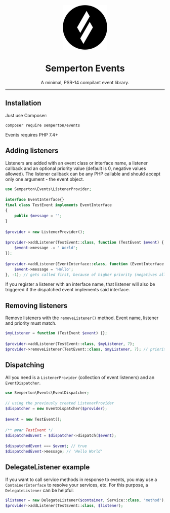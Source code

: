 <div align="center">
<a href="https://github.com/semperton">
<img width="140" src="https://raw.githubusercontent.com/semperton/.github/main/readme-logo.svg" alt="Semperton">
</a>
<h1>Semperton Events</h1>
<p>A minimal, PSR-14 compilant event library.</p>
</div>

---

## Installation

Just use Composer:

```
composer require semperton/events
```
Events requires PHP 7.4+

## Adding listeners

Listeners are added with an event class or interface name, a listener callback and an optional priority value (default is 0, negative values allowed). The listener callback can be any PHP callable and should accept only one argument - the event object.
```php
use Semperton\Events\ListenerProvider;

interface EventInterface{}
final class TestEvent implements EventInterface
{
	public $message = '';
}

$provider = new ListenerProvider();

$provider->addListener(TestEvent::class, function (TestEvent $event) {
	$event->message .= ' World';
});

$provider->addListener(EventInterface::class, function (EventInterface $event) {
	$event->message = 'Hello';
}, -1); // gets called first, because of higher priority (negatives allowed)
```
If you register a listener with an interface name, that listener will also be triggered if the dispatched event implements said interface.

## Removing listeners

Remove listeners with the ```removeListener()``` method. Event name, listener and priority must match.
```php
$myListener = function (TestEvent $event) {};

$provider->addListener(TestEvent::class, $myListener, 7);
$provider->removeListener(TestEvent::class, $myListener, 7); // priority must match too
```

## Dispatching

All you need is a ```ListenerProvider``` (collection of event listeners) and an ```EventDispatcher```.
```php
use Semperton\Events\EventDispatcher;

// using the previously created ListenerProvider
$dispatcher = new EventDispatcher($provider);

$event = new TestEvent();

/** @var TestEvent */
$dispatchedEvent = $dispatcher->dispatch($event);

$dispatchedEvent === $event; // true
$dispatchedEvent->message; // 'Hello World'
```

## DelegateListener example

If you want to call service methods in response to events, you may use a ```ContainerInterface``` to resolve your services, etc. For this purpose, a ```DelegateListener``` can be helpful:
```php
$listener = new DelegateListener($container, Service::class, 'method');
$provider->addListener(TestEvent::class, $listener);
```
